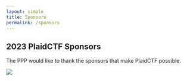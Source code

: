 ```yaml
---
layout: simple
title: Sponsors
permalink: /sponsors
---
```


## 2023 PlaidCTF Sponsors

The PPP would like to thank the sponsors that make PlaidCTF possible.

<img class="sponsor silver" src="{{ '/images/sponsor_jane.jpg' | prepend:site.baseurl }}"/>
